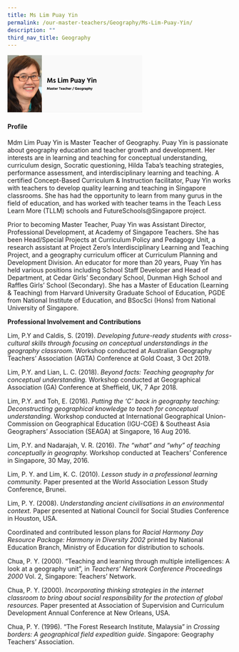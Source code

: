 ```yaml
---
title: Ms Lim Puay Yin
permalink: /our-master-teachers/Geography/Ms-Lim-Puay-Yin/
description: ""
third_nav_title: Geography
---
```

<img src="/images/mt51.png" style="width:60%">

#### Profile

Mdm Lim Puay Yin is Master Teacher of Geography. Puay Yin is passionate about geography education and teacher growth and development. Her interests are in learning and teaching for conceptual understanding, curriculum design, Socratic questioning, Hilda Taba’s teaching strategies, performance assessment, and interdisciplinary learning and teaching. A certified Concept-Based Curriculum & Instruction facilitator, Puay Yin works with teachers to develop quality learning and teaching in Singapore classrooms. She has had the opportunity to learn from many gurus in the field of education, and has worked with teacher teams in the Teach Less Learn More (TLLM) schools and FutureSchools@Singapore project.

Prior to becoming Master Teacher, Puay Yin was Assistant Director, Professional Development, at Academy of Singapore Teachers. She has been Head/Special Projects at Curriculum Policy and Pedagogy Unit, a research assistant at Project Zero’s Interdisciplinary Learning and Teaching Project, and a geography curriculum officer at Curriculum Planning and Development Division. An educator for more than 20 years, Puay Yin has held various positions including School Staff Developer and Head of Department, at Cedar Girls’ Secondary School, Dunman High School and Raffles Girls’ School (Secondary). She has a Master of Education (Learning & Teaching) from Harvard University Graduate School of Education, PGDE from National Institute of Education, and BSocSci (Hons) from National University of Singapore.

  

**Professional Involvement and Contributions**

Lim, P.Y and Caldis, S. (2019). _Developing future-ready students with cross-cultural skills through focusing on conceptual understandings in the geography classroom._ Workshop conducted at Australian Geography Teachers’ Association (AGTA) Conference at Gold Coast, 3 Oct 2019.

Lim, P.Y. and Lian, L. C. (2018). _Beyond facts: Teaching geography for conceptual understanding._ Workshop conducted at Geographical Association (GA) Conference at Sheffield, UK, 7 Apr 2018.

Lim, P.Y. and Toh, E. (2016). _Putting the ‘C’ back in geography teaching: Deconstructing geographical knowledge to teach for conceptual understanding_. Workshop conducted at International Geographical Union-Commission on Geographical Education (IGU-CGE) & Southeast Asia Geographers’ Association (SEAGA) at Singapore, 16 Aug 2016.

Lim, P.Y. and Nadarajah, V. R. (2016). _The “what” and “why” of teaching conceptually in geography._ Workshop conducted at Teachers’ Conference in Singapore, 30 May, 2016.

Lim, P. Y. and Lim, K. C. (2010). _Lesson study in a professional learning community._ Paper presented at the World Association Lesson Study Conference, Brunei.

Lim, P. Y. (2008). _Understanding ancient civilisations in an environmental context._ Paper presented at National Council for Social Studies Conference in Houston, USA.

Coordinated and contributed lesson plans for _Racial Harmony Day Resource Package: Harmony in Diversity 2002_ printed by National Education Branch, Ministry of Education for distribution to schools.

Chua, P. Y. (2000). “Teaching and learning through multiple intelligences: A look at a geography unit”, in _Teachers’ Network Conference Proceedings 2000_ Vol. 2, Singapore: Teachers’ Network.

Chua, P. Y. (2000). _Incorporating thinking strategies in the internet classroom to bring about social responsibility for the protection of global resources._ Paper presented at Association of Supervision and Curriculum Development Annual Conference at New Orleans, USA.

Chua, P. Y. (1996). “The Forest Research Institute, Malaysia” in _Crossing borders: A geographical field expedition guide_. Singapore: Geography Teachers’ Association.